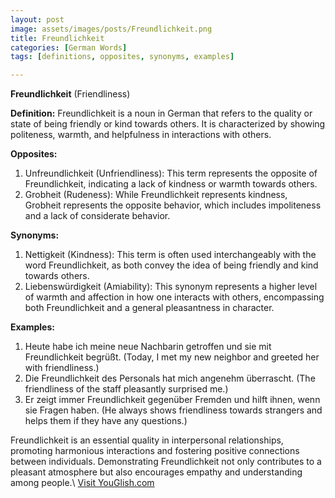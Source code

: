 ```yaml
---
layout: post
image: assets/images/posts/Freundlichkeit.png
title: Freundlichkeit
categories: [German Words]
tags: [definitions, opposites, synonyms, examples]

---
```


**Freundlichkeit** (Friendliness)

**Definition:**
Freundlichkeit is a noun in German that refers to the quality or state of being friendly or kind towards others. It is characterized by showing politeness, warmth, and helpfulness in interactions with others.

**Opposites:**
1. Unfreundlichkeit (Unfriendliness): This term represents the opposite of Freundlichkeit, indicating a lack of kindness or warmth towards others.
2. Grobheit (Rudeness): While Freundlichkeit represents kindness, Grobheit represents the opposite behavior, which includes impoliteness and a lack of considerate behavior.

**Synonyms:**
1. Nettigkeit (Kindness): This term is often used interchangeably with the word Freundlichkeit, as both convey the idea of being friendly and kind towards others.
2. Liebenswürdigkeit (Amiability): This synonym represents a higher level of warmth and affection in how one interacts with others, encompassing both Freundlichkeit and a general pleasantness in character.

**Examples:**
1. Heute habe ich meine neue Nachbarin getroffen und sie mit Freundlichkeit begrüßt. (Today, I met my new neighbor and greeted her with friendliness.)
2. Die Freundlichkeit des Personals hat mich angenehm überrascht. (The friendliness of the staff pleasantly surprised me.)
3. Er zeigt immer Freundlichkeit gegenüber Fremden und hilft ihnen, wenn sie Fragen haben. (He always shows friendliness towards strangers and helps them if they have any questions.)

Freundlichkeit is an essential quality in interpersonal relationships, promoting harmonious interactions and fostering positive connections between individuals. Demonstrating Freundlichkeit not only contributes to a pleasant atmosphere but also encourages empathy and understanding among people.\ <a id="yg-widget-0" class="youglish-widget" data-query="Freundlichkeit" data-lang="german" data-components="8412" data-auto-start="0" data-bkg-color="theme_light" data-title="How%20to%20pronounce%20Freundlichkeit%20in%20German"  rel="nofollow" href="https://youglish.com">Visit YouGlish.com</a><script async src="https://youglish.com/public/emb/widget.js" charset="utf-8"></script>